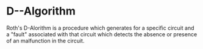# D--Algorithm
Roth's D-Alorithm is a procedure which generates for a specific circuit and a "fault" associated with that circuit which detects the absence or presence of an malfunction in the circuit.
